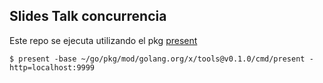 ## Slides Talk concurrencia


Este repo se ejecuta utilizando el pkg [present](https://pkg.go.dev/golang.org/x/tools/cmd/present)


```shell
$ present -base ~/go/pkg/mod/golang.org/x/tools@v0.1.0/cmd/present -http=localhost:9999
```